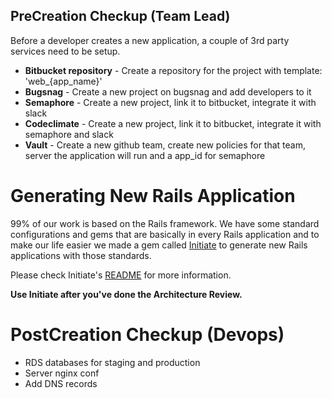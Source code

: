 ## PreCreation Checkup (Team Lead)

Before a developer creates a new application, a couple of 3rd party services need to be setup.

* **Bitbucket repository** - Create a repository for the project with template: 'web_{app_name}'
* **Bugsnag** - Create a new project on bugsnag and add developers to it
* **Semaphore** - Create a new project, link it to bitbucket, integrate it with slack
* **Codeclimate** - Create a new project, link it to bitbucket, integrate it with semaphore and slack
* **Vault** - Create a new github team, create new policies for that team, server the application will run and a app_id for semaphore

# Generating New Rails Application

99% of our work is based on the Rails framework. We have some standard configurations and gems that are basically in every Rails application and to make our life easier we made a gem called [Initiate](https://github.com/infinum/initiate) to generate new Rails applications with those standards.

Please check Initiate's [README](https://github.com/infinum/initiate#initiate-) for more information.

**Use Initiate after you've done the Architecture Review.**

# PostCreation Checkup (Devops)

* RDS databases for staging and production
* Server nginx conf
* Add DNS records
